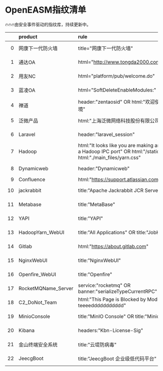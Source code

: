 # OpenEASM指纹清单 

 🔥🔥🔥由安全事件驱动的指纹库，持续更新中。

|    | product             | rule                                                                                                                                  | update_at   |
|---:|:--------------------|:--------------------------------------------------------------------------------------------------------------------------------------|:------------|
|  0 | 网康下一代防火墙            | title="网康下一代防火墙"                                                                                                                      | 2023-08-08  |
|  1 | 通达OA                | html="http://www.tongda2000.com"                                                                                                      | 2023-08-08  |
|  2 | 用友NC                | html="platform/pub/welcome.do"                                                                                                        | 2023-08-08  |
|  3 | 蓝凌OA                | html="SoftDeleteEnableModules:"                                                                                                       | 2023-08-08  |
|  4 | 禅道                  | header:"zentaosid" OR html:"欢迎使用禅道集成运行环境"                                                                                             | 2023-08-08  |
|  5 | 泛微产品                | html:"上海泛微网络科技股份有限公司"                                                                                                                 | 2023-08-08  |
|  6 | Laravel             | header:"laravel_session"                                                                                                              | 2023-08-08  |
|  7 | Hadoop              | html:"It looks like you are making an HTTP request to a Hadoop IPC port" OR html:"/static/hadoop.css" OR html:"./main_files/yarn.css" | 2023-08-08  |
|  8 | Dynamicweb          | header:"Dynamicweb"                                                                                                                   | 2023-08-08  |
|  9 | Confluence          | html:"https://support.atlassian.com/help/confluence" || header:"X-Confluence-Request-Time"                                            | 2023-08-08  |
| 10 | jackrabbit          | title:"Apache Jackrabbit JCR Server"                                                                                                  | 2023-07-27  |
| 11 | Metabase            | title:"MetaBase"                                                                                                                      | 2023-07-27  |
| 12 | YAPI                | title:"YAPI"                                                                                                                          | 2023-07-17  |
| 13 | HadoopYarn_WebUI    | title:"All Applications" OR title:"JobHistory"                                                                                        | 2023-07-17  |
| 14 | Gitlab              | html:"https://about.gitlab.com"                                                                                                       | 2023-07-17  |
| 15 | NginxWebUI          | title:"NginxWebUI"                                                                                                                    | 2023-07-17  |
| 16 | Openfire_WebUI      | title:"Openfire"                                                                                                                      | 2023-07-17  |
| 17 | RocketMQName_Server | service:"rocketmq" OR banner:"serializeTypeCurrentRPC"                                                                                | 2023-07-14  |
| 18 | C2_DoNot_Team       | html:"This Page is Blocked by Mod Security teeeeddddddddddd"                                                                          | 2023-07-13  |
| 19 | MinioConsole        | title:"MinIO Console" OR title:"Minio Browser"                                                                                        | 2023-07-12  |
| 20 | Kibana              | headers:"Kbn-License-Sig"                                                                                                             | 2023-07-12  |
| 21 | 金山终端安全系统            | title:"云堤防病毒"                                                                                                                         | 2023-07-12  |
| 22 | JeecgBoot           | title:"JeecgBoot 企业级低代码平台"                                                                                                            | 2023-07-12  |